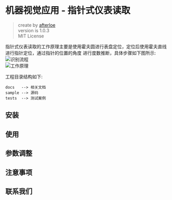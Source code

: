 # 机器视觉应用 - 指针式仪表读取
> create by [afterloe](lm6289511@gmail.com)  
> version is 1.0.3  
> MIT License  

指针式仪表读取的工作原理主要是使用霍夫圆进行表盘定位，定位后使用霍夫直线进行指针定位，通过指针的位置的角度
进行度数推断，具体步骤如下图所示:  
![识别流程](docs/process_4_detector.png)  
![工作原理](docs/principle.png)  

工程目录结构如下:
```
docs   --> 相关文档
sample --> 源码
tests  --> 测试案例
```

## 安装

## 使用

## 参数调整

## 注意事项

## 联系我们